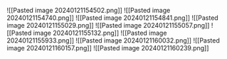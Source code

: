 ![[Pasted image 20240121154502.png]]
![[Pasted image 20240121154740.png]]
![[Pasted image 20240121154841.png]]
![[Pasted image 20240121155029.png]]
![[Pasted image 20240121155057.png]]
![[Pasted image 20240121155132.png]]
![[Pasted image 20240121155933.png]]
![[Pasted image 20240121160032.png]]
![[Pasted image 20240121160157.png]]
![[Pasted image 20240121160239.png]]

